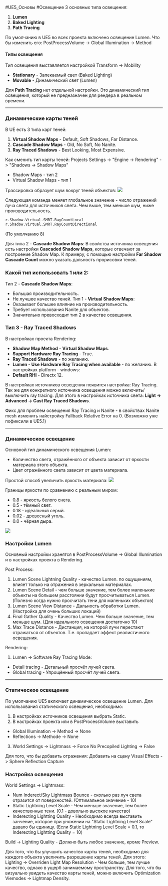#UE5_Основы #Освещение
3 основных типа освещения:
1. **Lumen**
2. **Baked Lighting**
3. **Path Tracing**

По умолчанию в UE5 во всех проекта включено освещение Lumen. Что бы изменить его: 
PostProcessVolume -> Global Illumination -> Method

#### Типы освещения
Тип освещения выставляется настройкой 
Transform -> Mobility
- **Stationary** - Запекаемый свет (Baked Lighting)
- **Movable** - Динамический свет (Lumen)

Для **Path Tracing** нет отдельной настройки. Это динамический тип освещения, который не предназначен для рендера в реальном времени.

---
### Динамические карты теней

В UE есть 3 типа карт теней:
1. **Virtual Shadow Maps** - Default, Soft Shadows, Far Distance.
2. **Cascade Shadow Maps** - Old, No Soft, No Nanite.
3. **Ray Traced Shadows** - Best Looking, Most Expensive.

Как сменить тип карты теней:
Projects Settings -> "Engine -> Rendering" -> "Shadows -> Shadow Maps"
- Shadow Maps - тип 2
- Virtual Shadow Maps - тип 1

Трассировка образует шум вокруг теней объектов:
![](Files/Images/Pasted%20image%2020221210211430.png)

Следующая команда меняет глобальное значение - число отражений луча света для источников света. Чем выше, тем меньше шум, ниже производительность.

``` cmd
r.Shadow.Virtual.SMRT.RayCountLocal
r.Shadow.Virtual.SMRT.RayCountDirectional
```
(По умолчанию 8)

Для типа 2 - **Cascade Shadow Maps**:
В свойства источника освещения есть настройки **Cascaded Shadow Maps**, которые отвечают за построение Shadow Map. 
К примеру, с помощью настройки **Far Shadow Cascade Count** можно указать дальность прорисовки теней.

### Какой тип использовать 1 или 2:

Тип 2 - **Cascade Shadow Maps**:
- Большая производительность.
- Не лучшее качество теней.
Тип 1 - **Virtual Shadow Maps**:
- Оказывает большее влияние на производительность.
- Требует использования Nanite для объектов.
- Значительно превосходит тип 2 в качестве освещения.

### Тип 3 - **Ray Traced Shadows** 
В настройках проекта Rendering:
- **Shadow Map Method** - **Virtual Shadow Maps**.
- **Support Hardware Ray Tracing** - True.
- **Ray Traced Shadows** - по желанию.
- **Lumen - Use Hardware Ray Tracing when available** - по желанию.
В настройках platform - windows:
- **Default RHI** - Directx 12.

В настройках источников освещения появится настройка: Ray Tracing.
Так же для конкретного источника освещения можно включить/выключить ray tracing. Для этого в настройках источника света: **Light -> Advanced -> Cast Ray Traced Shadows**.

Фикс для проблем освещения Ray Tracing и Nanite - в свойствах Nanite mesh изменить найстройку Fallback Relative Error на 0. (Возможно уже пофиксили в UE5.1)

---
### Динамическое освещение

Основной тип динамического освещения Lumen:
- Количество света, отражённого от объекта зависит от яркости материала этого объекта. 
- Цвет отражённого света зависит от цвета материала.

Простой способ увеличить яркость материала:
![](Files/Images/Pasted%20image%2020221210222607.png)

Границы яркости по сравнению с реальным миром:
- 0.8 - яркость белого снега.
- 0.5 - тёмный свет.
- 0.18 - идеальный серый.
- 0.02 - древесный уголь.
- 0.0 - чёрная дыра.

![](Files/Images/Pasted%20image%2020221210223306.png)

### Настройки Lumen

Основный настройки хранятся в PostProcessVolume -> Global Illumination и в настройках проекта в Rendering.

Post Process:
1. Lumen Scene Lightning Quality - качество Lumen. по ощущениям, влияет только на отражения в зеркальных материалах.
2. Lumen Scene Detail - чем больше значение, тем более маленькие объекты на большем расстоянии будут просчитываться Lumen. (Полезно когда нужно просчитать тени для маленьких объектов)
3. Lumen Scene View Distance - Дальность обработки Lumen. (Настройка для очень больших локаций)
4. Final Gather Quality - Качество Lumen. Чем больше значение, тем меньше шум. (Для идеального освещения достаточно 10)
5. Max Trace Distance - Дистанция, на которой лучи перестают отражаться от объектов. Т.е. пропадает эффект реалистичного освещения.

Rendering:
1. Lumen -> Software Ray Tracing Mode:
  - Detail tracing - Детальный просчёт лучей света.
  - Global tracing - Упрощённый просчёт лучей света.
---
### Статическое освещение

По умолчанию UE5 включает динамическое освещение Lumen. Для использования статического освещения, необходимо:
1. В настройках источников освещения выбрать Static.
2. В настройках проекта или в PostProcessVolume выставить 
  - Global Illumination -> Method -> None
  - Reflections -> Methode -> None
3. World Settings -> Lightmass -> Force No Precopiled Lighting -> False

Для того, что бы добавить отражения:
Добавить на сцену Visual Effects -> Sphere Reflection Capture

### Настройка освещения

World Settings -> Lightmass:
- Num Inderect/Sky Lightmass Bounce - сколько раз луч света отразится от поверхностей. (Оптимальное значение - 10)
- Static Lightning Level Scale - Чем меньше значение, тем более качественные тени. (0.1 - довольно высокое качество)
- Inderecting Lightting Quality - Необходимо всегда выставить занчение, которое при уножении на "Static Lightning Level Scale" давало бы единицу. (Если Static Lightning Level Scale = 0.1, то Inderecting Lightting Quality = 10)

Build -> Lighting Quality - Должно быть любое значение, кроме Preview.

Для того, что бы улучшить качество карты теней, необходимо для каждого объекта увеличить разрешение карты теней. Для этого:
Lighting -> Overriden Light Map Resolution - Чем больше, тем лучше качество, однако в ущерб занимаемому пространству.
Для того, что бы визуально увидеть качество карты теней, можно включить Optimization Viemodes -> Lightmap Density.